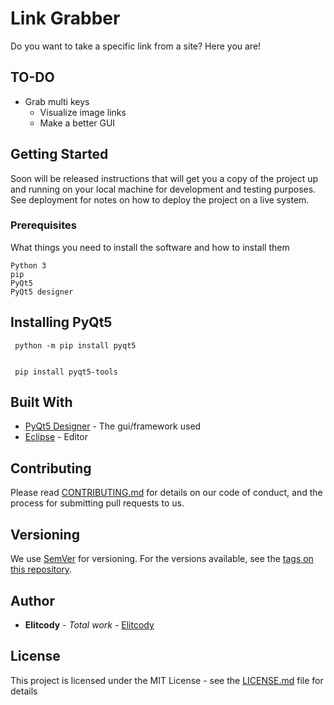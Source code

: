 # Link Grabber

Do you want to take a specific link from a site? Here you are! 

## TO-DO

- Grab multi keys
  - Visualize image links
  - Make a better GUI

## Getting Started

Soon will be released instructions that will get you a copy of the project up and running on your local machine for development and testing purposes. See deployment for notes on how to deploy the project on a live system. 

### Prerequisites

What things you need to install the software and how to install them

```
Python 3
pip
PyQt5
PyQt5 designer

```
## Installing PyQt5

```
 python -m pip install pyqt5


 pip install pyqt5-tools 

```

## Built With

* [PyQt5 Designer](https://pypi.org/project/pyqt5-tools/) - The gui/framework used
* [Eclipse](https://www.eclipse.org/) - Editor 

## Contributing

Please read [CONTRIBUTING.md](https://gist.github.com/PurpleBooth/b24679402957c63ec426) for details on our code of conduct, and the process for submitting pull requests to us.

## Versioning

We use [SemVer](http://semver.org/) for versioning. For the versions available, see the [tags on this repository](https://github.com/your/project/tags). 

## Author

* **Elitcody** - *Total work* - [Elitcody](https://github.com/Elitcody)

## License

This project is licensed under the MIT License - see the [LICENSE.md](LICENSE.md) file for details

